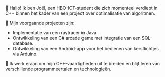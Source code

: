 👋 Hallo! Ik ben Joël, een HBO-ICT-student die zich momenteel verdiept 
in C++ binnen het kader van een project over optimalisatie van algoritmen.

🌱 Mijn voorgaande projecten zijn:
- Implementatie van een raytracer in Java.
- Ontwikkeling van een C# arcade game met integratie van een SQL-database.
- Ontwikkeling van een Android-app voor het bedienen van kerstlichtjes via Arduino.

🚀 Ik werk eraan om mijn C++-vaardigheden uit te breiden en 
blijf leren van verschillende programmeertalen en technologieën. 
